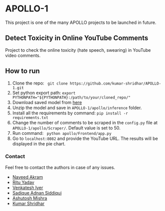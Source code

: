 # APOLLO-1
This project is one of the many APOLLO projects to be launched in future.

## Detect Toxicity in Online YouTube Comments
Project to check the online toxicity (hate speech, swearing) in YouTube video comments.

## How to run

1. Clone the repo: ``` git clone https://github.com/kumar-shridhar/APOLLO-1.git``` 
2. Set python export path: ```export PYTHONPATH="${PYTHONPATH}:/path/to/your/cloned_repo/"```
2. Download saved model from [here](https://drive.google.com/file/d/1RNd4L_zGVrFF_Cl-6KfoHIInMO-5A0e3/view?usp=sharing)
3. Unzip the model and save in ```APOLLO-1/apollo/inference``` folder.
4. Install all the requirements by command: ```pip install -r requirements.txt```
5. Change the number of comments to be scraped in the ```config.py``` file at ```APOLLO-1/apollo/Scraper/```. Default value is set to 50.
5. Run command: ``` python apollo/Frontend/app.py```
6. Go to ```localhost:8082``` and provide the YouTube URL. The results will be displayed in the pie chart.


### Contact
Feel free to contact the authors in case of any issues. 
* [Naveed Akram](https://github.com/n-akram)
* [Ritu Yadav](https://github.com/RituYadav92)
* [Venkatesh Iyer](https://github.com/venkyiyer)
* [Sadique Adnan Siddiqui](https://github.com/sadique-adnan)
* [Ashutosh Mishra](https://github.com/ashutoshmishra1014)
* [Kumar Shridhar](https://kumar-shridhar.github.io/)
